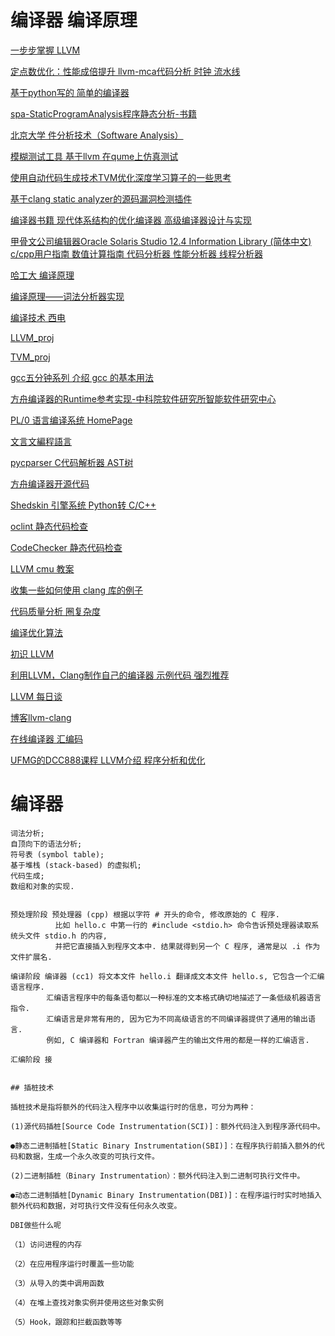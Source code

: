 # 编译器 编译原理

[一步步掌握 LLVM](https://www.zhihu.com/column/c_1250484713606819840)

[定点数优化：性能成倍提升  llvm-mca代码分析 时钟 流水线 ](https://zhuanlan.zhihu.com/p/149517485)

[基于python写的 简单的编译器 ](https://github.com/Phantom1003/MyCompiler)

[spa-StaticProgramAnalysis程序静态分析-书籍](https://cs.au.dk/~amoeller/spa/spa.pdf)

[北京大学 件分析技术（Software Analysis）](https://xiongyingfei.github.io/SA/2017/main.htm)

[模糊测试工具   基于llvm  在qume上仿真测试](https://github.com/Ewenwan/afl)

[使用自动代码生成技术TVM优化深度学习算子的一些思考](https://zhuanlan.zhihu.com/p/101026192)

[基于clang static analyzer的源码漏洞检测插件](https://github.com/GoSSIP-SJTU/TripleDoggy)

[编译器书籍 现代体系结构的优化编译器 高级编译器设计与实现](https://github.com/Ewenwan/compilerbook)

[甲骨文公司编辑器Oracle Solaris Studio 12.4 Information Library (简体中文) c/cpp用户指南 数值计算指南 代码分析器 性能分析器 线程分析器](https://docs.oracle.com/cd/E57201_01/)

[哈工大 编译原理 ](http://www.icourse163.org/course/HIT-1002123007)

[编译原理——词法分析器实现](https://www.cnblogs.com/zyrblog/p/6885922.html)

[编译技术 西电](http://www.xuetangx.com/courses/course-v1:XIYOU+20180208+sp/about)

[LLVM_proj](https://github.com/Ewenwan/llvm-project/blob/master/README.md)

[TVM_proj](https://github.com/Ewenwan/tvm)

[gcc五分钟系列 介绍 gcc 的基本用法 ](https://github.com/Ewenwan/gcc_five_minute)

[方舟编译器的Runtime参考实现-中科院软件研究所智能软件研究中心](https://github.com/isrc-cas/pacific)

[PL/0 语言编译系统 HomePage](https://github.com/gdut-yy/PL0)

[文言文編程語言](https://github.com/LingDong-/wenyan-lang)

[pycparser C代码解析器 AST树 ](https://github.com/Ewenwan/pycparser)

[方舟编译器开源代码 ](https://gitee.com/harmonyos/OpenArkCompiler)

[Shedskin 引擎系统 Python转 C/C++](https://github.com/Ewenwan/shedskin)

[oclint 静态代码检查 ](https://github.com/Ewenwan/oclint)

[CodeChecker 静态代码检查 ](https://github.com/Ewenwan/codechecker)

[LLVM  cmu 教案](http://www.cs.cmu.edu/afs/cs.cmu.edu/academic/class/15745-s14/public/lectures/)

[收集一些如何使用 clang 库的例子](https://github.com/loarabia/Clang-tutorial)

[代码质量分析 圈复杂度 ](https://github.com/Ewenwan/Code-Quality-Analyzer)

[编译优化算法](https://www.jianshu.com/u/8866e26199f3)

[初识 LLVM ](https://xiaozhuanlan.com/topic/0542687193)

[利用LLVM，Clang制作自己的编译器   示例代码  强烈推荐](https://github.com/Ewenwan/llvm-clang-samples)

[LLVM 每日谈](https://blog.csdn.net/snsn1984/article/details/8036032)

[博客llvm-clang](https://eli.thegreenplace.net/tag/llvm-clang)

[在线编译器 汇编码](https://godbolt.org/)

[UFMG的DCC888课程 LLVM介绍 程序分析和优化 ](https://homepages.dcc.ufmg.br/~fernando/classes/dcc888/ementa/)


# 编译器
```
词法分析; 
自顶向下的语法分析; 
符号表 (symbol table); 
基于堆栈 (stack-based) 的虚拟机; 
代码生成; 
数组和对象的实现.


预处理阶段 预处理器 (cpp) 根据以字符 # 开头的命令, 修改原始的 C 程序. 
          比如 hello.c 中第一行的 #include <stdio.h> 命令告诉预处理器读取系统头文件 stdio.h 的内容, 
          并把它直接插入到程序文本中. 结果就得到另一个 C 程序, 通常是以 .i 作为文件扩展名.
          
编译阶段 编译器 (cc1) 将文本文件 hello.i 翻译成文本文件 hello.s, 它包含一个汇编语言程序. 
        汇编语言程序中的每条语句都以一种标准的文本格式确切地描述了一条低级机器语言指令.
        汇编语言是非常有用的, 因为它为不同高级语言的不同编译器提供了通用的输出语言. 
        例如, C 编译器和 Fortran 编译器产生的输出文件用的都是一样的汇编语言.
        
汇编阶段 接


## 插桩技术

插桩技术是指将额外的代码注入程序中以收集运行时的信息，可分为两种：

(1)源代码插桩[Source Code Instrumentation(SCI)]：额外代码注入到程序源代码中。

●静态二进制插桩[Static Binary Instrumentation(SBI)]：在程序执行前插入额外的代码和数据，生成一个永久改变的可执行文件。

(2)二进制插桩（Binary Instrumentation）：额外代码注入到二进制可执行文件中。

●动态二进制插桩[Dynamic Binary Instrumentation(DBI)]：在程序运行时实时地插入额外代码和数据，对可执行文件没有任何永久改变。

DBI做些什么呢

（1）访问进程的内存

（2）在应用程序运行时覆盖一些功能

（3）从导入的类中调用函数

（4）在堆上查找对象实例并使用这些对象实例

（5）Hook，跟踪和拦截函数等等



